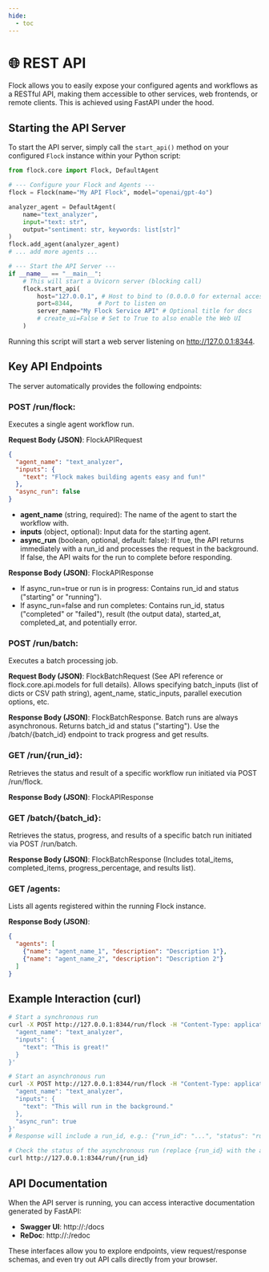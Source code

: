 ```yaml
---
hide:
  - toc
---
```


# 🌐 REST API

Flock allows you to easily expose your configured agents and workflows as a RESTful API, making them accessible to other services, web frontends, or remote clients. This is achieved using FastAPI under the hood.

## Starting the API Server

To start the API server, simply call the `start_api()` method on your configured `Flock` instance within your Python script:

```python
from flock.core import Flock, DefaultAgent

# --- Configure your Flock and Agents ---
flock = Flock(name="My API Flock", model="openai/gpt-4o")

analyzer_agent = DefaultAgent(
    name="text_analyzer",
    input="text: str",
    output="sentiment: str, keywords: list[str]"
)
flock.add_agent(analyzer_agent)
# ... add more agents ...

# --- Start the API Server ---
if __name__ == "__main__":
    # This will start a Uvicorn server (blocking call)
    flock.start_api(
        host="127.0.0.1", # Host to bind to (0.0.0.0 for external access)
        port=8344,       # Port to listen on
        server_name="My Flock Service API" # Optional title for docs
        # create_ui=False # Set to True to also enable the Web UI
    )
```

Running this script will start a web server listening on http://127.0.0.1:8344.

## Key API Endpoints

The server automatically provides the following endpoints:

### POST /run/flock: 

Executes a single agent workflow run.

**Request Body (JSON)**: FlockAPIRequest

```json
{
  "agent_name": "text_analyzer",
  "inputs": {
    "text": "Flock makes building agents easy and fun!"
  },
  "async_run": false
}
```

- **agent_name** (string, required): The name of the agent to start the workflow with.
- **inputs** (object, optional): Input data for the starting agent.
- **async_run** (boolean, optional, default: false): If true, the API returns immediately with a run_id and processes the request in the background. If false, the API waits for the run to complete before responding.

**Response Body (JSON)**: FlockAPIResponse

- If async_run=true or run is in progress: Contains run_id and status ("starting" or "running").
- If async_run=false and run completes: Contains run_id, status ("completed" or "failed"), result (the output data), started_at, completed_at, and potentially error.

### POST /run/batch: 

Executes a batch processing job.

**Request Body (JSON)**: FlockBatchRequest (See API reference or flock.core.api.models for full details). Allows specifying batch_inputs (list of dicts or CSV path string), agent_name, static_inputs, parallel execution options, etc.

**Response Body (JSON)**: FlockBatchResponse. Batch runs are always asynchronous. Returns batch_id and status ("starting"). Use the /batch/{batch_id} endpoint to track progress and get results.

### GET /run/{run_id}: 

Retrieves the status and result of a specific workflow run initiated via POST /run/flock.

**Response Body (JSON)**: FlockAPIResponse

### GET /batch/{batch_id}: 

Retrieves the status, progress, and results of a specific batch run initiated via POST /run/batch.

**Response Body (JSON)**: FlockBatchResponse (Includes total_items, completed_items, progress_percentage, and results list).

### GET /agents: 

Lists all agents registered within the running Flock instance.

**Response Body (JSON)**:

```json
{
  "agents": [
    {"name": "agent_name_1", "description": "Description 1"},
    {"name": "agent_name_2", "description": "Description 2"}
  ]
}
```

## Example Interaction (curl)

```bash
# Start a synchronous run
curl -X POST http://127.0.0.1:8344/run/flock -H "Content-Type: application/json" -d '{
  "agent_name": "text_analyzer",
  "inputs": {
    "text": "This is great!"
  }
}'

# Start an asynchronous run
curl -X POST http://127.0.0.1:8344/run/flock -H "Content-Type: application/json" -d '{
  "agent_name": "text_analyzer",
  "inputs": {
    "text": "This will run in the background."
  },
  "async_run": true
}'
# Response will include a run_id, e.g.: {"run_id": "...", "status": "running", ...}

# Check the status of the asynchronous run (replace {run_id} with the actual ID)
curl http://127.0.0.1:8344/run/{run_id}
```

## API Documentation

When the API server is running, you can access interactive documentation generated by FastAPI:

- **Swagger UI**: http://<host>:<port>/docs
- **ReDoc**: http://<host>:<port>/redoc

These interfaces allow you to explore endpoints, view request/response schemas, and even try out API calls directly from your browser.


